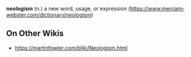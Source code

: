 **neologism** (n.) a new word, usage, or expression (https://www.merriam-webster.com/dictionary/neologism)

## On Other Wikis

- https://martinfowler.com/bliki/Neologism.html